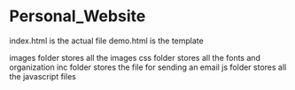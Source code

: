 # Personal_Website

index.html is the actual file
demo.html is the template 

images folder stores all the images
css folder stores all the fonts and organization
inc folder stores the file for sending an email
js folder stores all the javascript files
